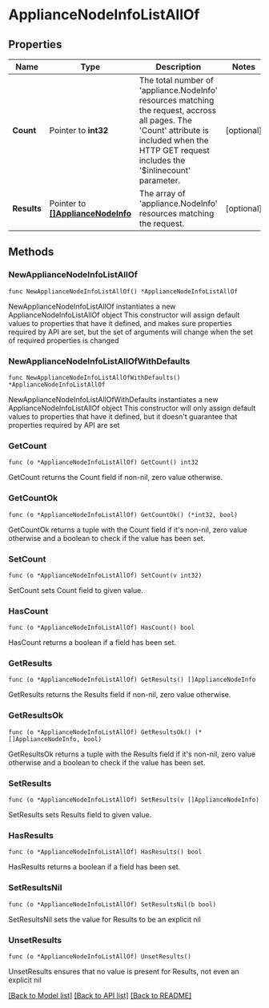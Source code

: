 # ApplianceNodeInfoListAllOf

## Properties

Name | Type | Description | Notes
------------ | ------------- | ------------- | -------------
**Count** | Pointer to **int32** | The total number of &#39;appliance.NodeInfo&#39; resources matching the request, accross all pages. The &#39;Count&#39; attribute is included when the HTTP GET request includes the &#39;$inlinecount&#39; parameter. | [optional] 
**Results** | Pointer to [**[]ApplianceNodeInfo**](appliance.NodeInfo.md) | The array of &#39;appliance.NodeInfo&#39; resources matching the request. | [optional] 

## Methods

### NewApplianceNodeInfoListAllOf

`func NewApplianceNodeInfoListAllOf() *ApplianceNodeInfoListAllOf`

NewApplianceNodeInfoListAllOf instantiates a new ApplianceNodeInfoListAllOf object
This constructor will assign default values to properties that have it defined,
and makes sure properties required by API are set, but the set of arguments
will change when the set of required properties is changed

### NewApplianceNodeInfoListAllOfWithDefaults

`func NewApplianceNodeInfoListAllOfWithDefaults() *ApplianceNodeInfoListAllOf`

NewApplianceNodeInfoListAllOfWithDefaults instantiates a new ApplianceNodeInfoListAllOf object
This constructor will only assign default values to properties that have it defined,
but it doesn't guarantee that properties required by API are set

### GetCount

`func (o *ApplianceNodeInfoListAllOf) GetCount() int32`

GetCount returns the Count field if non-nil, zero value otherwise.

### GetCountOk

`func (o *ApplianceNodeInfoListAllOf) GetCountOk() (*int32, bool)`

GetCountOk returns a tuple with the Count field if it's non-nil, zero value otherwise
and a boolean to check if the value has been set.

### SetCount

`func (o *ApplianceNodeInfoListAllOf) SetCount(v int32)`

SetCount sets Count field to given value.

### HasCount

`func (o *ApplianceNodeInfoListAllOf) HasCount() bool`

HasCount returns a boolean if a field has been set.

### GetResults

`func (o *ApplianceNodeInfoListAllOf) GetResults() []ApplianceNodeInfo`

GetResults returns the Results field if non-nil, zero value otherwise.

### GetResultsOk

`func (o *ApplianceNodeInfoListAllOf) GetResultsOk() (*[]ApplianceNodeInfo, bool)`

GetResultsOk returns a tuple with the Results field if it's non-nil, zero value otherwise
and a boolean to check if the value has been set.

### SetResults

`func (o *ApplianceNodeInfoListAllOf) SetResults(v []ApplianceNodeInfo)`

SetResults sets Results field to given value.

### HasResults

`func (o *ApplianceNodeInfoListAllOf) HasResults() bool`

HasResults returns a boolean if a field has been set.

### SetResultsNil

`func (o *ApplianceNodeInfoListAllOf) SetResultsNil(b bool)`

 SetResultsNil sets the value for Results to be an explicit nil

### UnsetResults
`func (o *ApplianceNodeInfoListAllOf) UnsetResults()`

UnsetResults ensures that no value is present for Results, not even an explicit nil

[[Back to Model list]](../README.md#documentation-for-models) [[Back to API list]](../README.md#documentation-for-api-endpoints) [[Back to README]](../README.md)


